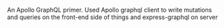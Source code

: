 An Apollo GraphQL primer. Used Apollo graphql client to write mutations and queries on the front-end side of things and express-graphql on server
